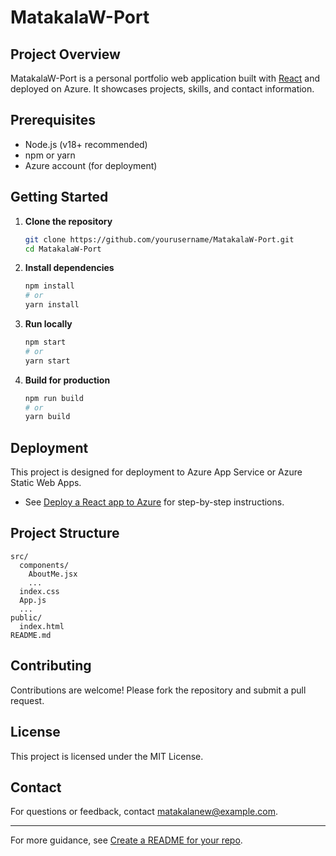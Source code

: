 # MatakalaW-Port

## Project Overview
MatakalaW-Port is a personal portfolio web application built with [React](https://reactjs.org/) and deployed on Azure. It showcases projects, skills, and contact information.

## Prerequisites
- Node.js (v18+ recommended)
- npm or yarn
- Azure account (for deployment)

## Getting Started

1. **Clone the repository**
   ```bash
   git clone https://github.com/yourusername/MatakalaW-Port.git
   cd MatakalaW-Port
   ```

2. **Install dependencies**
   ```bash
   npm install
   # or
   yarn install
   ```

3. **Run locally**
   ```bash
   npm start
   # or
   yarn start
   ```

4. **Build for production**
   ```bash
   npm run build
   # or
   yarn build
   ```

## Deployment

This project is designed for deployment to Azure App Service or Azure Static Web Apps.

- See [Deploy a React app to Azure](https://learn.microsoft.com/en-us/azure/devops/project/wiki/about-readme-wiki?view=azure-devops&wt.mc_id=knowledgesearch_inproduct_4d606d11-0ba8-4a07-8d45-cbaf4112b155#add-project-readme-files) for step-by-step instructions.

## Project Structure

```
src/
  components/
    AboutMe.jsx
    ...
  index.css
  App.js
  ...
public/
  index.html
README.md
```

## Contributing

Contributions are welcome! Please fork the repository and submit a pull request.

## License

This project is licensed under the MIT License.

## Contact

For questions or feedback, contact [matakalanew@example.com](mailto:your-email@example.com).

---

For more guidance, see [Create a README for your repo](https://learn.microsoft.com/en-us/azure/devops/repos/git/create-a-readme?view=azure-devops&wt.mc_id=knowledgesearch_inproduct_4d606d11-0ba8-4a07-8d45-cbaf4112b155).